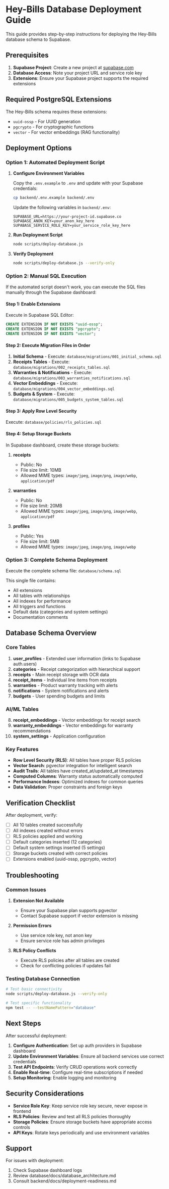 # Hey-Bills Database Deployment Guide

This guide provides step-by-step instructions for deploying the Hey-Bills database schema to Supabase.

## Prerequisites

1. **Supabase Project**: Create a new project at [supabase.com](https://supabase.com)
2. **Database Access**: Note your project URL and service role key
3. **Extensions**: Ensure your Supabase project supports the required extensions

## Required PostgreSQL Extensions

The Hey-Bills schema requires these extensions:
- `uuid-ossp` - For UUID generation
- `pgcrypto` - For cryptographic functions
- `vector` - For vector embeddings (RAG functionality)

## Deployment Options

### Option 1: Automated Deployment Script

1. **Configure Environment Variables**
   
   Copy the `.env.example` to `.env` and update with your Supabase credentials:
   ```bash
   cp backend/.env.example backend/.env
   ```
   
   Update the following variables in `backend/.env`:
   ```env
   SUPABASE_URL=https://your-project-id.supabase.co
   SUPABASE_ANON_KEY=your_anon_key_here
   SUPABASE_SERVICE_ROLE_KEY=your_service_role_key_here
   ```

2. **Run Deployment Script**
   ```bash
   node scripts/deploy-database.js
   ```

3. **Verify Deployment**
   ```bash
   node scripts/deploy-database.js --verify-only
   ```

### Option 2: Manual SQL Execution

If the automated script doesn't work, you can execute the SQL files manually through the Supabase dashboard:

#### Step 1: Enable Extensions
Execute in Supabase SQL Editor:
```sql
CREATE EXTENSION IF NOT EXISTS "uuid-ossp";
CREATE EXTENSION IF NOT EXISTS "pgcrypto";
CREATE EXTENSION IF NOT EXISTS "vector";
```

#### Step 2: Execute Migration Files in Order

1. **Initial Schema** - Execute: `database/migrations/001_initial_schema.sql`
2. **Receipts Tables** - Execute: `database/migrations/002_receipts_tables.sql`
3. **Warranties & Notifications** - Execute: `database/migrations/003_warranties_notifications.sql`
4. **Vector Embeddings** - Execute: `database/migrations/004_vector_embeddings.sql`
5. **Budgets & System** - Execute: `database/migrations/005_budgets_system_tables.sql`

#### Step 3: Apply Row Level Security
Execute: `database/policies/rls_policies.sql`

#### Step 4: Setup Storage Buckets
In Supabase dashboard, create these storage buckets:

1. **receipts**
   - Public: No
   - File size limit: 10MB
   - Allowed MIME types: `image/jpeg`, `image/png`, `image/webp`, `application/pdf`

2. **warranties**  
   - Public: No
   - File size limit: 20MB
   - Allowed MIME types: `image/jpeg`, `image/png`, `image/webp`, `application/pdf`

3. **profiles**
   - Public: Yes
   - File size limit: 5MB
   - Allowed MIME types: `image/jpeg`, `image/png`, `image/webp`

### Option 3: Complete Schema Deployment

Execute the complete schema file: `database/schema.sql`

This single file contains:
- All extensions
- All tables with relationships
- All indexes for performance
- All triggers and functions
- Default data (categories and system settings)
- Documentation comments

## Database Schema Overview

### Core Tables

1. **user_profiles** - Extended user information (links to Supabase auth.users)
2. **categories** - Receipt categorization with hierarchical support
3. **receipts** - Main receipt storage with OCR data
4. **receipt_items** - Individual line items from receipts
5. **warranties** - Product warranty tracking with alerts
6. **notifications** - System notifications and alerts
7. **budgets** - User spending budgets and limits

### AI/ML Tables

8. **receipt_embeddings** - Vector embeddings for receipt search
9. **warranty_embeddings** - Vector embeddings for warranty recommendations
10. **system_settings** - Application configuration

### Key Features

- **Row Level Security (RLS)**: All tables have proper RLS policies
- **Vector Search**: pgvector integration for intelligent search
- **Audit Trails**: All tables have created_at/updated_at timestamps
- **Computed Columns**: Warranty status automatically computed
- **Performance Indexes**: Optimized indexes for common queries
- **Data Validation**: Proper constraints and foreign keys

## Verification Checklist

After deployment, verify:

- [ ] All 10 tables created successfully
- [ ] All indexes created without errors  
- [ ] RLS policies applied and working
- [ ] Default categories inserted (12 categories)
- [ ] Default system settings inserted (5 settings)
- [ ] Storage buckets created with correct policies
- [ ] Extensions enabled (uuid-ossp, pgcrypto, vector)

## Troubleshooting

### Common Issues

1. **Extension Not Available**
   - Ensure your Supabase plan supports pgvector
   - Contact Supabase support if vector extension is missing

2. **Permission Errors**
   - Use service role key, not anon key
   - Ensure service role has admin privileges

3. **RLS Policy Conflicts**
   - Execute RLS policies after all tables are created
   - Check for conflicting policies if updates fail

### Testing Database Connection

```bash
# Test basic connectivity
node scripts/deploy-database.js --verify-only

# Test specific functionality
npm test -- --testNamePattern="database"
```

## Next Steps

After successful deployment:

1. **Configure Authentication**: Set up auth providers in Supabase dashboard
2. **Update Environment Variables**: Ensure all backend services use correct credentials  
3. **Test API Endpoints**: Verify CRUD operations work correctly
4. **Enable Real-time**: Configure real-time subscriptions if needed
5. **Setup Monitoring**: Enable logging and monitoring

## Security Considerations

- **Service Role Key**: Keep service role key secure, never expose in frontend
- **RLS Policies**: Review and test all RLS policies thoroughly
- **Storage Policies**: Ensure storage buckets have appropriate access controls
- **API Keys**: Rotate keys periodically and use environment variables

## Support

For issues with deployment:
1. Check Supabase dashboard logs
2. Review database/docs/database_architecture.md
3. Consult backend/docs/deployment-readiness.md
